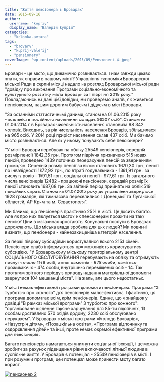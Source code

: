 ```yaml
---
title: "Життя пенсіонера в Броварах"
date: 2015-09-16
author: 
  username: "kupriy"
  display_name: "Валерій Купрій"
categories: 
  - "kolonka-avtora"
tags: 
  - "brovary"
  - "kuprij-valerij"
  - "pensionery"
coverImage: "wp-content/uploads/2015/09/Pensyoneri-4.jpeg"
---
```


Бровари - це місто, що динамічно розвивається. І нам завжди цікаво знати, як справи в нашому місті? Управління економіки Броварської міської Ради в серпні місяці надало на розгляд Броварської міської ради "довідку про виконання Програми соціально-економічного та культурного розвитку міста Бровари за І півріччя 2015 року." Покладаючись на дані цієї довідки, ми проведемо аналіз, як живеться пенсіонерам, нашим дорогим бабусям і дідусям в місті Бровари.

"За останніми статистичнимі даними, станом на 01.06.2015 року чисельність постійного населення складає 99307 осіб". Станом на 01.06.2014 г в Броварах чисельність населення становила 98 342 чоловік. Виходить, за рік чисельність населення Броварів, збільшилася на 965 осіб. У 2014 році приріст населення склав 437 осіб. Ми бачимо місто розвивається. Але як у ньому почувають себе пенсіонери?

"У місті Бровари перебуває на обліку 25549 пенсіонерів, середній розмір пенсії 1842,35 грн. Протягом півріччя призначено 515 нових пенсій, проведено 1439 поточних перерахунків пенсій за зверненням громадян. Середній розмір пенсії за віком становить 1620,30 грн., пенсії по інвалідності 1872,92 грн., по втраті годувальника - 1361,91 грн., за вислугу років - 1591,51 грн., соціальної пенсії - 977,61 грн. Із загального числа пенсіонерів 12482 - працюючі пенсіонери, середній розмір їх пенсії становить 1687,68 грн. За звітний період прийнято на облік 519 пенсійних справ. Станом на 01.07.2015 року до управління звернулося 1928 громадян, які тимчасово переселилися з Донецької та Луганської областей, АР Крим та м. Севастополя".

Ми бачимо, що пенсіонерів практично 25% в місті. Це досить багато. Але як про них піклується місто? Як пенсіонерам прожити на таку пенсію? Ціни в магазинах зростають. Конунальні послуги в Броварах дорожчають. Що міська влада зробила для цих людей? Ми повинні визнати, що пенсіонери - найнезахищеніша категорія населення.

За перші півроку субсидіями користувалися всього 2153 сімей. Пенсіонери слабо інформуються про можливість користуватися субсидією. "У Броварському міському територіальному центрі СОЦІАЛЬНОГО ОБСЛУГОВУВАННЯ перебувають на обліку та отримують послуги около 1166 осіб, з них: самотніх - 678 особи, самітньо проживаючіх - 474 особи, внутрішньо переміщених осіб - 14. Так, протягом звітного періоду з приводу надання матеріальної допомоги звернулися 104 мешканці міста". На жаль, але цього недостатньо.

У місті немає ефективної програми допомоги пенсіонерам. Програма "З турботою про кожного" для пенсіонерів малоефективна. І фактично, ця програма допомагає всім, крім пенсіонерів. Єдине, що я знайшов у довідці "В рамках міської програми" З турботою про кожного": "організоване щоденне гаряче харчування для 85-ти підопічніх, 13 особам доставлено 570 обідів додому, 2230 осіб обслуговано перукарем". У Броварах є міські програми «Молодь Броварів», «Назустріч дітям», «Позашкільна освіта», «Програма відпочинку та оздоровлення дітей» та інші, проте немає окремої ефективної програми для пенсіонерів.

Багато пенсіонерів намагається уникнути соціальної ізоляції, і це можна зробити за рахунок підвищення рівня включеності літньої людини в суспільне життя. У Броварів є потенціал - 25549 пенсіонерів в місті. І при розумній програмі, цей потенціал може принести місту багато користі.

[![пенсионер 2](https://mpz.brovary.org/wp-content/uploads/2015/09/pensyoner-2.jpg)](https://mpz.brovary.org/wp-content/uploads/2015/09/pensyoner-2.jpg)
